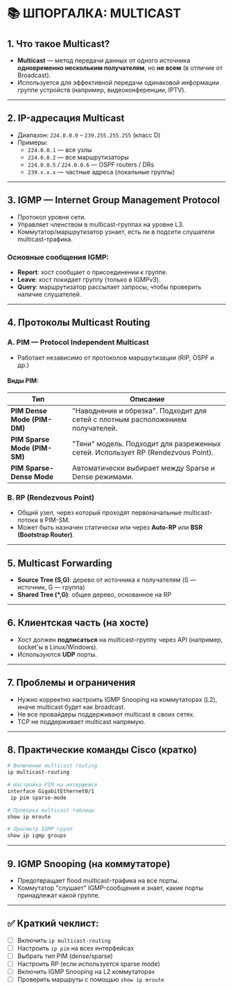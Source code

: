 # 📚 ШПОРГАЛКА: MULTICAST

## 1. **Что такое Multicast?**
- **Multicast** — метод передачи данных от одного источника **одновременно нескольким получателям**, но **не всем** (в отличие от Broadcast).
- Используется для эффективной передачи одинаковой информации группе устройств (например, видеоконференции, IPTV).

---

## 2. **IP-адресация Multicast**
- Диапазон: `224.0.0.0` – `239.255.255.255` (класс D)
- Примеры:
  - `224.0.0.1` — все узлы
  - `224.0.0.2` — все маршрутизаторы
  - `224.0.0.5` / `224.0.0.6` — OSPF routers / DRs
  - `239.x.x.x` — частные адреса (локальные группы)

---

## 3. **IGMP — Internet Group Management Protocol**
- Протокол уровня сети.
- Управляет членством в multicast-группах на уровне L3.
- Коммутатор/маршрутизатор узнает, есть ли в подсети слушатели multicast-трафика.

### Основные сообщения IGMP:
- **Report**: хост сообщает о присоединении к группе.
- **Leave**: хост покидает группу (только в IGMPv3).
- **Query**: маршрутизатор рассылает запросы, чтобы проверить наличие слушателей.

---

## 4. **Протоколы Multicast Routing**
### A. **PIM — Protocol Independent Multicast**
- Работает независимо от протоколов маршрутизации (RIP, OSPF и др.)

#### Виды PIM:
| Тип | Описание |
|-----|----------|
| **PIM Dense Mode (PIM-DM)** | "Наводнение и обрезка". Подходит для сетей с плотным расположением получателей. |
| **PIM Sparse Mode (PIM-SM)** | "Тяни" модель. Подходит для разреженных сетей. Использует RP (Rendezvous Point). |
| **PIM Sparse-Dense Mode** | Автоматически выбирает между Sparse и Dense режимами. |

### B. **RP (Rendezvous Point)**
- Общий узел, через который проходят первоначальные multicast-потоки в PIM-SM.
- Может быть назначен статически или через **Auto-RP** или **BSR (Bootstrap Router)**.

---

## 5. **Multicast Forwarding**
- **Source Tree (S,G)**: дерево от источника к получателям (S — источник, G — группа)
- **Shared Tree (*,G)**: общее дерево, основанное на RP

---

## 6. **Клиентская часть (на хосте)**
- Хост должен **подписаться** на multicast-группу через API (например, socket'ы в Linux/Windows).
- Используются **UDP** порты.

---

## 7. **Проблемы и ограничения**
- Нужно корректно настроить IGMP Snooping на коммутаторах (L2), иначе multicast будет как broadcast.
- Не все провайдеры поддерживают multicast в своих сетях.
- TCP не поддерживает multicast напрямую.

---

## 8. **Практические команды Cisco (кратко)**

```bash
# Включение multicast routing
ip multicast-routing

# Настройка PIM на интерфейсе
interface GigabitEthernet0/1
 ip pim sparse-mode

# Проверка multicast таблицы
show ip mroute

# Просмотр IGMP групп
show ip igmp groups
```

---

## 9. **IGMP Snooping (на коммутаторе)**
- Предотвращает flood multicast-трафика на все порты.
- Коммутатор "слушает" IGMP-сообщения и знает, какие порты принадлежат какой группе.

---

## ✅ Краткий чеклист:
- [ ] Включить `ip multicast-routing`
- [ ] Настроить `ip pim` на всех интерфейсах
- [ ] Выбрать тип PIM (dense/sparse)
- [ ] Настроить RP (если используется sparse mode)
- [ ] Включить IGMP Snooping на L2 коммутаторах
- [ ] Проверить маршруты с помощью `show ip mroute`
